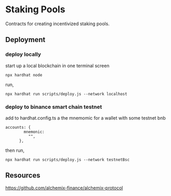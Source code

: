 # Staking Pools

Contracts for creating incentivized staking pools. 

## Deployment

### deploy locally
start up a local blockchain in one terminal screen
```
npx hardhat node
```

run,
```
npx hardhat run scripts/deploy.js --network localhost
```

### deploy to binance smart chain testnet

add to hardhat.config.ts a the mnemomic for a wallet with some testnet bnb

```
accounts: {
        mnemonic:
          "",
      },
```

then run,

```
npx hardhat run scripts/deploy.js --network testnetBsc
```

## Resources

https://github.com/alchemix-finance/alchemix-protocol